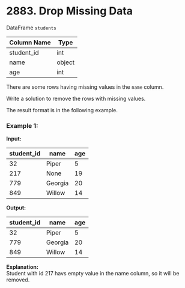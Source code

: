 # 2883. Drop Missing Data

DataFrame `students`

| Column Name | Type   |
|-------------|--------|
| student_id  | int    |
| name        | object |
| age         | int    |

There are some rows having missing values in the `name` column.

Write a solution to remove the rows with missing values.

The result format is in the following example.

### Example 1:
**Input:**

| student_id | name    | age |
|------------|---------|-----|
| 32         | Piper   | 5   |
| 217        | None    | 19  |
| 779        | Georgia | 20  |
| 849        | Willow  | 14  |


**Output:**

| student_id | name    | age |
|------------|---------|-----|
| 32         | Piper   | 5   |
| 779        | Georgia | 20  |
| 849        | Willow  | 14  |

**Explanation:**   
Student with id 217 havs empty value in the name column, so it will be removed.